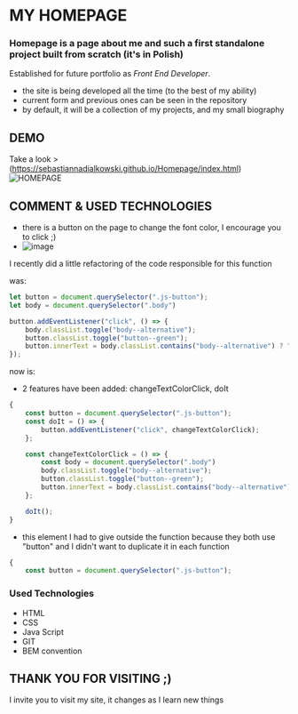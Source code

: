 # MY HOMEPAGE 


### Homepage is a page about me and such a first standalone project built from scratch (it's in Polish)

Established for future portfolio as *Front End Developer*.

- the site is being developed all the time (to the best of my ability)
- current form and previous ones can be seen in the repository 
- by default, it will be a collection of my projects, and my small biography 

## DEMO 
Take a look > (https://sebastiannadialkowski.github.io/Homepage/index.html)
![HOMEPAGE](https://user-images.githubusercontent.com/121190741/212138970-65481075-62fd-4465-b911-fd4f4adae0b9.gif)


## COMMENT & USED TECHNOLOGIES

- there is a button on the page to change the font color, I encourage you to click ;)
- ![image](https://user-images.githubusercontent.com/121190741/211202097-650adda8-479c-4c6e-9344-01049c70e8a4.png)

I recently did a little refactoring of the code responsible for this function

was:
```javascript
let button = document.querySelector(".js-button");
let body = document.querySelector(".body")

button.addEventListener("click", () => {
    body.classList.toggle("body--alternative");
    button.classList.toggle("button--green");
    button.innerText = body.classList.contains("body--alternative") ? " zielony " : " czerwony "
});
```

now is:

- 2 features have been added: changeTextColorClick, doIt 

```javascript
{
    const button = document.querySelector(".js-button");
    const doIt = () => {
        button.addEventListener("click", changeTextColorClick);
    };

    const changeTextColorClick = () => {
        const body = document.querySelector(".body")
        body.classList.toggle("body--alternative");
        button.classList.toggle("button--green");
        button.innerText = body.classList.contains("body--alternative") ? " zielony " : " czerwony "
    };

    doIt();
}
```

- this element I had to give outside the function because they both use "button" and I didn't want to duplicate it in each function

```javascript
{
    const button = document.querySelector(".js-button");
```

### Used Technologies
- HTML
- CSS
- Java Script
- GIT
- BEM convention

## THANK YOU FOR VISITING ;)

I invite you to visit my site, it changes as I learn new things


